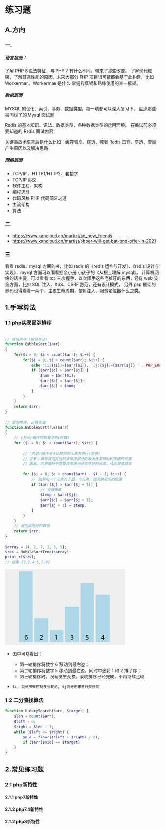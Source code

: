 # 练习题

## A.方向

### 一.

##### 语言层面：
了解 PHP 8 语法特征，与 PHP 7 有什么不同，带来了那些改变。
了解现代框架，了解其高性能的原因，未来大部分 PHP 项目很可能都会基于此构建，比如 Workerman。Workerman 是什么
掌握的框架和熟练使用的某一框架。

#####  数据层面
MYSQL 的优化、索引、事务、数据类型，每一项都可以深入复习下。
盘点那些被问烂了的 Mysql 面试题

Redis 的基本知识、语法、数据类型，各种数据类型的运用环境。
在面试前必须要知道的 Redis 面试内容

关键事故术语背后是什么比如：缓存雪崩、穿透、死锁
Redis 击穿、穿透、雪崩产生原因以及解决思路

##### 网络层面
- TCP/IP 、HTTP1/HTTP2、套接字
- TCP/IP 协议
- 软件工程、架构
- 编程思想
- 代码风格 PHP 代码简洁之道
- 主流架构
- 算法

### 二
- https://www.kancloud.cn/martist/be_new_friends
- https://www.kancloud.cn/martist/phper-will-get-bat-tmd-offer-in-2021

### 三

看看 redis、mysql 方面的书，比如 redis 的《redis 运维与开发》、《redis 设计与实现》，mysql 方面可以看看掘金小册 小孩子的《从根上理解 mysql》。
计算机网络的话主要，可以看看 tcp 三次握手、四次挥手这些老掉牙的东西，还有 web 安全方面，比如 SQL 注入、XSS、CSRF 防范，还有设计模式，
另外 php 框架的源码也得看看一两个，主要生命周期，依赖注入、服务定位器什么之类。

## 1.手写算法

### 1.1 php实现冒泡排序

```php

// 冒泡排序 (错误写法)
function BubbleSort($arr) 
{ 
    for($i = 0; $i < count($arr); $i++) { 
        for($j = 0; $j < count($arr); $j++) { 
            echo "[i:{$i}]={$arr[$i]},  [j:{$j}]={$arr[$j]} " . PHP_EOL;
            if ($arr[$i] > $arr[$j]) { 
                $num = $arr[$i];
                $arr[$i] = $arr[$j];
                $arr[$j] = $num;
            } 
        } 
    } 
    return $arr; 
}

// 冒泡排序, 正确写法
function BubbleSortTrue($arr) 
{ 
    // (外层)循环控制冒泡的(轮数)
    for ($i = 0; $i < count($arr); $i++) { 

        // (内层)循环用于比较相邻元素并进行(交换)
        // 注意：每轮冒泡将当前未排序部分的最大元素移动到正确的位置
        // 因此，内层循环不需要再考虑已经排序好的元素，从而提高效率

        for ($j = 0; $j < count($arr) - $i - 1; $j++) { 
            // 如果前一个元素大于后一个元素，则交换它们的位置
            if ($arr[$j] > $arr[$j + 1]) {
                // 交换元素
                $temp = $arr[$j];
                $arr[$j] = $arr[$j + 1];
                $arr[$j + 1] = $temp;
            }
        } 
    } 
    // 返回排序好的数组
    return $arr; 
} 

$array = [4, 2, 7, 1, 9, 5];
$res = BubbleSortTrue($array); 
print_r($res);
// 结果 [1,2,4,5,7,9]
```

![logo](../_media/img/suanfa/bubble.gif)

- 图中可以看出：
    -   第一轮排序将数字 6 移动到最右边；
    -   第二轮排序将数字 5 移动到最右边，同时中途将 1 和 2 排了序；
    -   第三轮排序时，没有发生交换，表明排序已经完成，不再继续比较

- `$i, 就是用来控制多少轮的, $j则是用来进行交换的`


### 1.2 二分查找算法

```php
function binarySearch($arr, $target) {
    $len = count($arr);
    $left = 0;
    $right = $len - 1;
    while ($left <= $right) {
        $mid = floor(($left + $right) / 2);
        if ($arr[$mid] == $target)
    }
}
```


## 2.常见练习题

### 2.1 php新特性

#### 2.1.1 php7新特性

#### 2.1.2 php7.4新特性

#### 2.1.2 php8新特性

